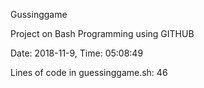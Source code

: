 Gussinggame

Project on Bash Programming using GITHUB

Date: 2018-11-9, Time: 05:08:49

Lines of code in guessinggame.sh: 46
